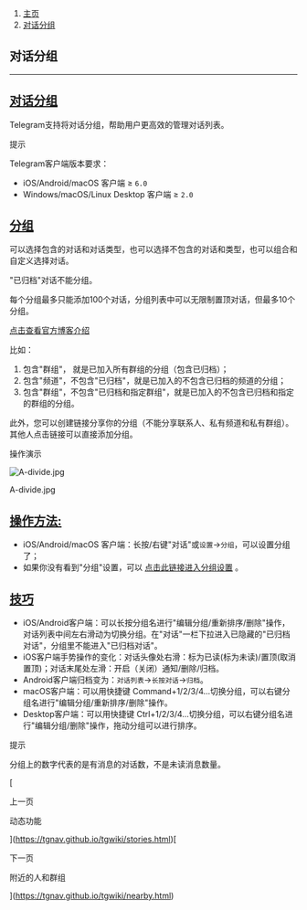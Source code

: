 1.  [主页](https://tgnav.github.io/tgwiki/)
2.  [对话分组](https://tgnav.github.io/tgwiki/divide.html)

## 对话分组

* * *

## [对话分组](#对话分组)

Telegram支持将对话分组，帮助用户更高效的管理对话列表。

提示

Telegram客户端版本要求：

+   iOS/Android/macOS 客户端 ≥ `6.0`
+   Windows/macOS/Linux Desktop 客户端 ≥ `2.0`

## [分组](#分组)

可以选择包含的对话和对话类型，也可以选择不包含的对话和类型，也可以组合和自定义选择对话。

"已归档"对话不能分组。

每个分组最多只能添加100个对话，分组列表中可以无限制置顶对话，但最多10个分组。

[点击查看官方博客介绍](https://telegram.org/blog/folders)

比如：

1.  包含"群组"， 就是已加入所有群组的分组（包含已归档）；
2.  包含"频道"，不包含"已归档"，就是已加入的不包含已归档的频道的分组；
3.  包含"群组"，不包含"已归档和指定群组"，就是已加入的不包含已归档和指定的群组的分组。

此外，您可以创建链接分享你的分组（不能分享联系人、私有频道和私有群组）。其他人点击链接可以直接添加分组。

操作演示

![A-divide.jpg](https://cdn.jsdelivr.net/gh/tgwiki/images/A/divide.jpg)

A-divide.jpg

## [操作方法:](#操作方法)

+   iOS/Android/macOS 客户端：长按/右键"对话"或`设置`\->`分组`，可以设置分组了；
+   如果你没有看到"分组"设置，可以 [点击此链接进入分组设置](tg://settings/folders) 。

## [技巧](#技巧)

+   iOS/Android客户端：可以长按分组名进行"编辑分组/重新排序/删除"操作，对话列表中间左右滑动为切换分组。在"对话"一栏下拉进入已隐藏的"已归档对话"，分组里不能进入"已归档对话"。
+   iOS客户端手势操作的变化：对话头像处右滑：标为已读(标为未读)/置顶(取消置顶)；对话末尾处左滑：开启（关闭）通知/删除/归档。
+   Android客户端归档变为：`对话列表`\->`长按对话`\->`归档`。
+   macOS客户端：可以用快捷键 Command+1/2/3/4...切换分组，可以右键分组名进行"编辑分组/重新排序/删除"操作。
+   Desktop客户端：可以用快捷键 Ctrl+1/2/3/4...切换分组，可以右键分组名进行"编辑分组/删除"操作，拖动分组可以进行排序。

提示

分组上的数字代表的是有消息的对话数，不是未读消息数量。

[

上一页

动态功能

](https://tgnav.github.io/tgwiki/stories.html)[

下一页

附近的人和群组

](https://tgnav.github.io/tgwiki/nearby.html)